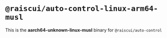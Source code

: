 # `@raiscui/auto-control-linux-arm64-musl`

This is the **aarch64-unknown-linux-musl** binary for `@raiscui/auto-control`
